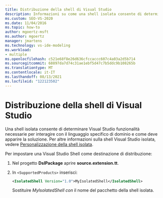 ```yaml
---
title: Distribuzione della shell di Visual Studio
description: Informazioni su come una shell isolata consente di determinare Visual Studio funzionalità necessarie per interagire con il DSL e come deve apparire la soluzione.
ms.custom: SEO-VS-2020
ms.date: 11/04/2016
ms.topic: how-to
author: mgoertz-msft
ms.author: mgoertz
manager: jmartens
ms.technology: vs-ide-modeling
ms.workload:
- multiple
ms.openlocfilehash: c521e68f8e26d636cfccaccc607c4a03a2d5b714
ms.sourcegitcommit: 68897da7d74c31ae1ebf5d47c7b5ddc9b108265b
ms.translationtype: MT
ms.contentlocale: it-IT
ms.lasthandoff: 08/13/2021
ms.locfileid: "122123502"
---
```

# <a name="vs-shell-deployment"></a>Distribuzione della shell di Visual Studio

Una shell isolata consente di determinare Visual Studio funzionalità necessarie per interagire con il linguaggio specifico di dominio e come deve apparire la soluzione. Per altre informazioni sulla shell Visual Studio isolata, vedere [Personalizzazione della shell isolata](https://visualstudio.microsoft.com/vs/older-downloads/isolated-shell/).

Per impostare una Visual Studio Shell come destinazione di distribuzione:

1. Nel progetto **DslPackage** aprire **source.extension.tt**.

2. In `<SupportedProducts>` inserisci:

   ```xml
   <IsolatedShell Version="1.0">MyIsolatedShell</IsolatedShell>
   ```

   Sostituire *MyIsolatedShell con* il nome del pacchetto della shell isolata.